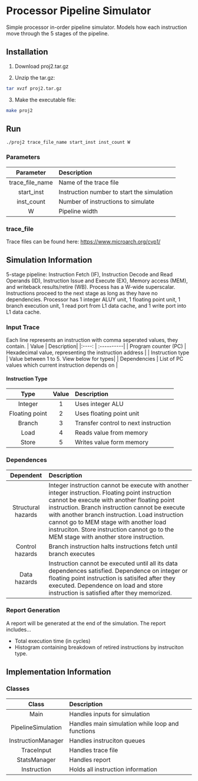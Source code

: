 # Processor Pipeline Simulator
Simple processor in-order pipeline simulator.
Models how each instruction move through the 5 stages of the pipeline.

## Installation
1. Download proj2.tar.gz

2. Unzip the tar.gz:
```bash
tar xvzf proj2.tar.gz
```

3. Make the executable file:
```bash
make proj2 
```

## Run
```
./proj2 trace_file_name start_inst inst_count W
```

### Parameters
| Parameter | Description|
|:---------: | :----------|
| trace_file_name | Name of the trace file |
| start_inst | Instruction number to start the simulation |
| inst_count | Number of instructions to simulate |
| W | Pipeline width |

### trace_file 
Trace files can be found here: https://www.microarch.org/cvp1/

## Simulation Information
5-stage pipeline: Instruction Fetch (IF), Instruction Decode and Read Operands (ID), Instruction Issue and Execute (EX), Memory access (MEM), and writeback results/retire (WB). 
Process has a W-wide superscalar. Instructions proceed to the next stage as long as they have no dependencies. 
Processor has 1 integer ALUY unit, 1 floating point unit, 1 branch execution unit, 1 read port from L1 data cache, and 1 write port into L1 data cache.

### Input Trace
Each line represents an instruction with comma seperated values, they contain.
| Value | Description|
|:----: | :----------|
| Program counter (PC) | Hexadecimal value, representing the instruction address |
| Instruction type | Value between 1 to 5. View below for types|
| Dependencies | List of PC values which current instruction depends on | 

#### Instruction Type
| Type | Value | Description |
|:---: |:---: |:-----------|
| Integer | 1 | Uses integer ALU |
| Floating point | 2| Uses floating point unit |
| Branch | 3 | Transfer control to next instruction  |
| Load | 4 | Reads value from memory |
| Store | 5 | Writes value form memory |

### Dependences
| Dependent | Description|
|:---------: | :----------|
| Structural hazards | Integer instruction cannot be execute with another integer instruction. Floating point instruction cannot be execute with another floating point instruction. Branch instruction cannot be execute with another branch instruction. Load instruction cannot go to MEM stage with another load instruciton. Store instruction cannot go to the MEM stage with another store instruction. |
| Control hazards | Branch instruction halts instructions fetch until branch executes |
| Data hazards | Instruction cannot be executed until all its data dependences satisfied. Dependence on integer or floating point instruction is satisifed after they executed. Dependence on load and store instruction is satisfied after they memorized. |

### Report Generation
A report will be generated at the end of the simulation. The report includes...
- Total execution time (in cycles)
- Histogram containing breakdown of retired instructions by instruciton type.

## Implementation Information
### Classes
| Class | Description|
|:---------: | :----------|
| Main | Handles inputs for simulation |
| PipelineSimulation | Handles main simulation while loop and functions | 
| InstructionManager | Handles instruciton queues |
| TraceInput | Handles trace file | 
| StatsManager | Handles report |
| Instruction | Holds all instruction information |
